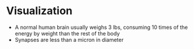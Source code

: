# Visualization
- A normal human brain usually weighs 3 lbs, consuming 10 times of the energy by weight than the rest of the body
- Synapses are less than a micron in diameter